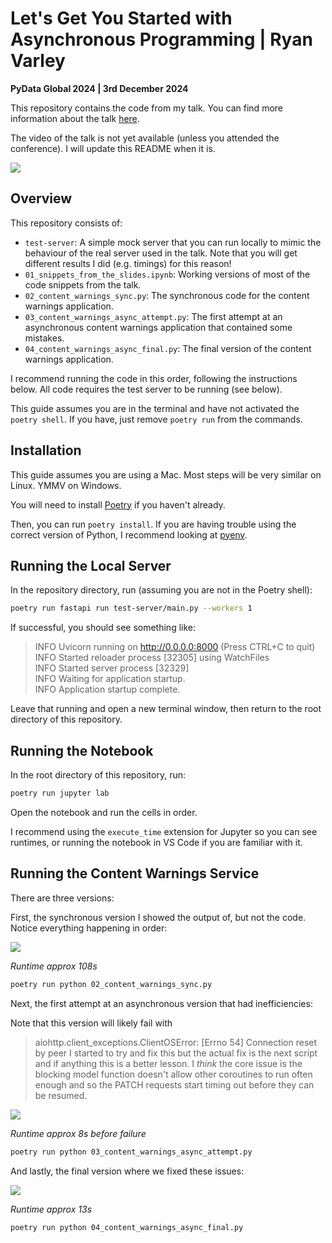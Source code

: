 # Let's Get You Started with Asynchronous Programming | Ryan Varley

**PyData Global 2024 | 3rd December 2024**

This repository contains the code from my talk. You can find more information about the talk [here](https://blog.ryanvarley.com/p/pydata-get-started-with-python-async-in-25-minutes-talk).

The video of the talk is not yet available (unless you attended the conference). I will update this README when it is.

![](https://github.com/user-attachments/assets/5d286788-e89f-49a7-8fcf-62de6e0defd0)

## Overview

This repository consists of:

- `test-server`: A simple mock server that you can run locally to mimic the behaviour of the real server used in the talk. Note that you will get different results I did (e.g. timings) for this reason!
- `01_snippets_from_the_slides.ipynb`: Working versions of most of the code snippets from the talk.
- `02_content_warnings_sync.py`: The synchronous code for the content warnings application.
- `03_content_warnings_async_attempt.py`: The first attempt at an asynchronous content warnings application that contained some mistakes.
- `04_content_warnings_async_final.py`: The final version of the content warnings application.

I recommend running the code in this order, following the instructions below. All code requires the test server to be running (see below).

This guide assumes you are in the terminal and have not activated the `poetry shell`. If you have, just remove `poetry run` from the commands.

## Installation

This guide assumes you are using a Mac. Most steps will be very similar on Linux. YMMV on Windows.

You will need to install [Poetry](https://python-poetry.org/) if you haven't already.

Then, you can run `poetry install`. If you are having trouble using the correct version of Python, I recommend looking at [pyenv](https://github.com/pyenv/pyenv).

## Running the Local Server

In the repository directory, run (assuming you are not in the Poetry shell):

```bash
poetry run fastapi run test-server/main.py --workers 1
```

If successful, you should see something like:

>INFO   Uvicorn running on <http://0.0.0.0:8000> (Press CTRL+C to quit)  
>INFO   Started reloader process [32305] using WatchFiles  
>INFO   Started server process [32329]  
>INFO   Waiting for application startup.  
>INFO   Application startup complete.  

Leave that running and open a new terminal window, then return to the root directory of this repository.

## Running the Notebook

In the root directory of this repository, run:

```bash
poetry run jupyter lab
```

Open the notebook and run the cells in order.

I recommend using the `execute_time` extension for Jupyter so you can see runtimes, or running the notebook in VS Code if you are familiar with it.

## Running the Content Warnings Service

There are three versions:

First, the synchronous version I showed the output of, but not the code. Notice everything happening in order:

![](https://github.com/user-attachments/assets/283cea9f-0531-4d82-a6fa-9180e51619bf)

*Runtime approx 108s*

```bash
poetry run python 02_content_warnings_sync.py
```

Next, the first attempt at an asynchronous version that had inefficiencies:

Note that this version will likely fail with
>aiohttp.client_exceptions.ClientOSError: [Errno 54] Connection reset by peer
I started to try and fix this but the actual fix is the next script and if anything this is a better lesson. I *think* the core issue is the blocking model function doesn't allow other coroutines to run often enough and so the PATCH requests start timing out before they can be resumed.

![](https://github.com/user-attachments/assets/622d3741-7b13-4896-b9cc-77ca53076743)

*Runtime approx 8s before failure*

```bash
poetry run python 03_content_warnings_async_attempt.py
```

And lastly, the final version where we fixed these issues:

![](https://github.com/user-attachments/assets/5d286788-e89f-49a7-8fcf-62de6e0defd0)

*Runtime approx 13s*

```bash
poetry run python 04_content_warnings_async_final.py
```
